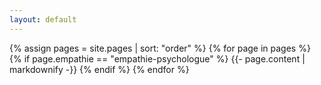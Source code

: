 ```yaml
---
layout: default
---
```


{% assign pages = site.pages | sort: "order" %}
{% for page in pages %}
 {% if page.empathie == "empathie-psychologue" %}
    {{- page.content | markdownify -}}
  {% endif %}
{% endfor %}